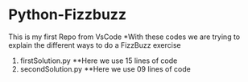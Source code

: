 # Python-Fizzbuzz
This is my first Repo from VsCode
*With these codes we are trying to explain the different ways to do a FizzBuzz exercise

1. firstSolution.py **Here we use 15 lines of code
2. secondSolution.py **Here we use 09 lines of code
